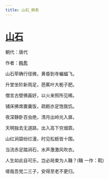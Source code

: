 ```yaml
---
title: 山石_韩愈
---
```


# [山石](http://so.gushiwen.org/view_17661.aspx)

朝代：唐代

作者：[韩愈](http://so.gushiwen.org/author_682.aspx)

山石荦确行径微，黄昏到寺蝙蝠飞。

升堂坐阶新雨足，芭蕉叶大栀子肥。

僧言古壁佛画好，以火来照所见稀。

铺床拂席置羹饭，疏粝亦足饱我饥。

夜深静卧百虫绝，清月出岭光入扉。

天明独去无道路，出入高下穷烟霏。

山红涧碧纷烂漫，时见松枥皆十围。

当流赤足踏涧石，水声激激风吹衣。

人生如此自可乐，岂必局束为人鞿？(鞿 一作：靰)

嗟哉吾党二三子，安得至老不更归。